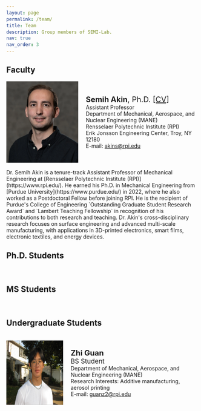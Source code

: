 ```yaml
---
layout: page
permalink: /team/
title: Team
description: Group members of SEMI-Lab. 
nav: true
nav_order: 3
---
```


## Faculty

<div style="display: flex; align-items: center;">
    <img src="../assets/img/Akin_Semihhh.webp" width="190" height="215"/>
    <div style="text-align: left; margin-left: 20px;">
        <span style="font-size: 20px;"><b>Semih Akin</b>, Ph.D. <a href="https://semi-lab.github.io/assets\pdf\Semih_Akin_CV.pdf">[CV]</a></span>
        <br>
        Assistant Professor
        <br>
        Department of Mechanical, Aerospace, and Nuclear Engineering (MANE)
        <br>
        Rensselaer Polytechnic Institute (RPI)
        <br>
        Erik Jonsson Engineering Center, Troy, NY 12180
        <br>
        E-mail: <a href="mailto:akins@rpi.edu">akins@rpi.edu</a>
    </div>
</div>
<br>
 Dr. Semih Akin is a tenure-track Assistant Professor of Mechanical Engineering at [Rensselaer Polytechnic Institute (RPI)](https://www.rpi.edu/). He earned his Ph.D. in Mechanical Engineering from [Purdue University](https://www.purdue.edu/) in 2022, where he also worked as a Postdoctoral Fellow before joining RPI. He is the recipient of Purdue's College of Engineering `Outstanding Graduate Student Research Award` and `Lambert Teaching Fellowship` in recognition of his contributions to both research and teaching. Dr. Akin's cross-disciplinary research focuses on surface engineering and advanced multi-scale manufacturing, with applications in 3D-printed electronics, smart films, electronic textiles, and energy devices.  



## Ph.D. Students
<br> 


## MS Students
<br>

## Undergraduate Students
<br>
<div style="display: flex; align-items: center;">
    <img src="../assets/img/ZhiGuan.png" width="150" height="170"/>
    <div style="text-align: left; margin-left: 20px;">
        <span style="font-size: 20px;"><b>Zhi Guan </b></span>
        <br>
        <span style="font-size: 17px;">BS Student </span>
        <br>
        Department of Mechanical, Aerospace, and Nuclear Engineering (MANE)
        <br>
        Research Interests: Additive manufacturing, aerosol printing
        <br>
        E-mail: <a href="mailto:guanz2@rpi.edu">guanz2@rpi.edu</a>
    </div>
</div>